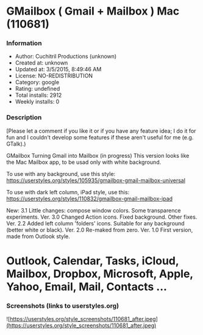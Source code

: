 # GMailbox ( Gmail + Mailbox ) Mac (110681)

### Information
- Author: Cuchitril Productions (unknown)
- Created at: unknown
- Updated at: 3/5/2015, 8:49:46 AM
- License: NO-REDISTRIBUTION
- Category: google
- Rating: undefined
- Total installs: 2912
- Weekly installs: 0


### Description
[Please let a comment if you like it or if you have any feature idea; I do it for fun and I couldn't develop some features if these aren't useful for me (e.g. GTalk).)

GMailbox
Turning Gmail into Mailbox (in progress)
This version looks like the Mac Mailbox app, to be usad only with white background.

To use with any background, use this style:
https://userstyles.org/styles/105935/gmailbox-gmail-mailbox-universal

To use with dark left column, iPad style, use this:
https://userstyles.org/styles/110832/gmailbox-gmail-mailbox-ipad

New: 3.1 Little changes: compose window colors. Some transparence experiments.
Ver. 3.0 Changed Action icons. Fixed background. Other fixes.
Ver. 2.2 Added left column 'folders' icons. Suitable for any background (better white or black).
Ver. 2.0 Re-maked from zero.
Ver. 1.0 First version, made from Outlook style.

# Outlook, Calendar, Tasks, iCloud, Mailbox, Dropbox, Microsoft, Apple, Yahoo, Email, Mail, Contacts ...


### Screenshots (links to userstyles.org)
![https://userstyles.org/style_screenshots/110681_after.jpeg](https://userstyles.org/style_screenshots/110681_after.jpeg)


